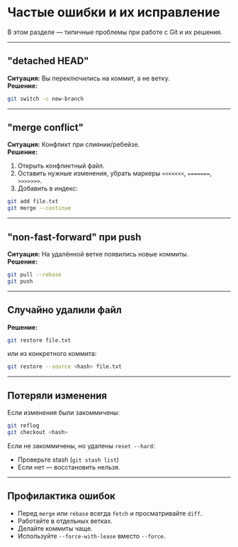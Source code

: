 # Частые ошибки и их исправление

В этом разделе — типичные проблемы при работе с Git и их решения.

---

## "detached HEAD"

**Ситуация:** Вы переключились на коммит, а не ветку.  
**Решение:**
```bash
git switch -c new-branch
```

---

## "merge conflict"

**Ситуация:** Конфликт при слиянии/ребейзе.  
**Решение:**
1. Открыть конфликтный файл.
2. Оставить нужные изменения, убрать маркеры `<<<<<<<`, `=======`, `>>>>>>>`.
3. Добавить в индекс:
```bash
git add file.txt
git merge --continue
```

---

## "non-fast-forward" при push

**Ситуация:** На удалённой ветке появились новые коммиты.  
**Решение:**
```bash
git pull --rebase
git push
```

---

## Случайно удалили файл

**Решение:**
```bash
git restore file.txt
```
или из конкретного коммита:
```bash
git restore --source <hash> file.txt
```

---

## Потеряли изменения

Если изменения были закоммичены:
```bash
git reflog
git checkout <hash>
```
Если не закоммичены, но удалены `reset --hard`:
- Проверьте stash (`git stash list`)
- Если нет — восстановить нельзя.

---

## Профилактика ошибок

- Перед `merge` или `rebase` всегда `fetch` и просматривайте `diff`.
- Работайте в отдельных ветках.
- Делайте коммиты чаще.
- Используйте `--force-with-lease` вместо `--force`.
